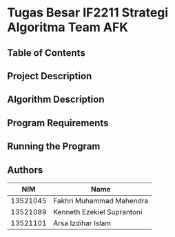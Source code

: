 # Tugas Besar IF2211 Strategi Algoritma Team AFK

## Table of Contents

## Project Description

## Algorithm Description

## Program Requirements

## Running the Program

## Authors

| NIM      | Name                       |
| -------- | -------------------------- |
| 13521045 | Fakhri Muhammad Mahendra   |
| 13521089 | Kenneth Ezekiel Suprantoni |
| 13521101 | Arsa Izdihar Islam         |
